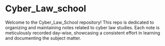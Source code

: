 # Cyber_Law_school
Welcome to the Cyber_Law_School repository! This repo is dedicated to organizing and maintaining notes related to cyber law studies. Each note is meticulously recorded day-wise, showcasing a consistent effort in learning and documenting the subject matter.
